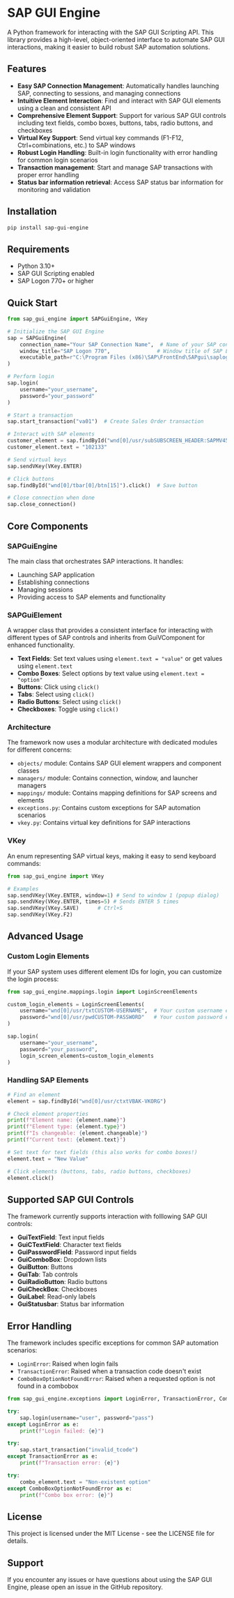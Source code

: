 # SAP GUI Engine

A Python framework for interacting with the SAP GUI Scripting API. This library provides a high-level, object-oriented interface to automate SAP GUI interactions, making it easier to build robust SAP automation solutions.

## Features

- **Easy SAP Connection Management**: Automatically handles launching SAP, connecting to sessions, and managing connections
- **Intuitive Element Interaction**: Find and interact with SAP GUI elements using a clean and consistent API
- **Comprehensive Element Support**: Support for various SAP GUI controls including text fields, combo boxes, buttons, tabs, radio buttons, and checkboxes
- **Virtual Key Support**: Send virtual key commands (F1-F12, Ctrl+combinations, etc.) to SAP windows
- **Robust Login Handling**: Built-in login functionality with error handling for common login scenarios
- **Transaction management**: Start and manage SAP transactions with proper error handling
- **Status bar information retrieval**: Access SAP status bar information for monitoring and validation

## Installation

```bash
pip install sap-gui-engine
```

## Requirements

- Python 3.10+
- SAP GUI Scripting enabled
- SAP Logon 770+ or higher

## Quick Start

```python
from sap_gui_engine import SAPGuiEngine, VKey

# Initialize the SAP GUI Engine
sap = SAPGuiEngine(
    connection_name="Your SAP Connection Name",  # Name of your SAP connection
    window_title="SAP Logon 770",               # Window title of SAP Logon
    executable_path=r"C:\Program Files (x86)\SAP\FrontEnd\SAPgui\saplogon.exe"  # Path to SAP executable
)

# Perform login
sap.login(
    username="your_username",
    password="your_password"
)

# Start a transaction
sap.start_transaction("va01")  # Create Sales Order transaction

# Interact with SAP elements
customer_element = sap.findById("wnd[0]/usr/subSUBSCREEN_HEADER:SAPMV45A:4701/ctxtKUAGV-KUNNR")
customer_element.text = "102133"

# Send virtual keys
sap.sendVKey(VKey.ENTER)

# Click buttons
sap.findById("wnd[0]/tbar[0]/btn[15]").click()  # Save button

# Close connection when done
sap.close_connection()
```

## Core Components

 ### SAPGuiEngine

 The main class that orchestrates SAP interactions. It handles:

 - Launching SAP application
 - Establishing connections
 - Managing sessions
 - Providing access to SAP elements and functionality

 ### SAPGuiElement

 A wrapper class that provides a consistent interface for interacting with different types of SAP controls and inherits from GuiVComponent for enhanced functionality.

 - **Text Fields**: Set text values using `element.text = "value"` or get values using `element.text`
 - **Combo Boxes**: Select options by text value using `element.text = "option"`
 - **Buttons**: Click using `click()`
 - **Tabs**: Select using `click()`
 - **Radio Buttons**: Select using `click()`
 - **Checkboxes**: Toggle using `click()`

 ### Architecture

 The framework now uses a modular architecture with dedicated modules for different concerns:

 - `objects/` module: Contains SAP GUI element wrappers and component classes
 - `managers/` module: Contains connection, window, and launcher managers
 - `mappings/` module: Contains mapping definitions for SAP screens and elements
 - `exceptions.py`: Contains custom exceptions for SAP automation scenarios
 - `vkey.py`: Contains virtual key definitions for SAP interactions

### VKey

An enum representing SAP virtual keys, making it easy to send keyboard commands:

```python
from sap_gui_engine import VKey

# Examples
sap.sendVKey(VKey.ENTER, window=1) # Send to window 1 (popup dialog)
sap.sendVKey(VKey.ENTER, times=5) # Sends ENTER 5 times
sap.sendVKey(VKey.SAVE)      # Ctrl+S
sap.sendVKey(VKey.F2)
```

## Advanced Usage

### Custom Login Elements

If your SAP system uses different element IDs for login, you can customize the login process:

```python
from sap_gui_engine.mappings.login import LoginScreenElements

custom_login_elements = LoginScreenElements(
    username="wnd[0]/usr/txtCUSTOM-USERNAME",  # Your custom username element ID
    password="wnd[0]/usr/pwdCUSTOM-PASSWORD"   # Your custom password element ID
)

sap.login(
    username="your_username",
    password="your_password",
    login_screen_elements=custom_login_elements
)
```

### Handling SAP Elements

 ```python
 # Find an element
 element = sap.findById("wnd[0]/usr/ctxtVBAK-VKORG")

 # Check element properties
 print(f"Element name: {element.name}")
 print(f"Element type: {element.type}")
 print(f"Is changeable: {element.changeable}")
 print(f"Current text: {element.text}")

 # Set text for text fields (this also works for combo boxes!)
 element.text = "New Value"

 # Click elements (buttons, tabs, radio buttons, checkboxes)
 element.click()
 ```

## Supported SAP GUI Controls

The framework currently supports interaction with folllowing SAP GUI controls:

- **GuiTextField**: Text input fields
- **GuiCTextField**: Character text fields
- **GuiPasswordField**: Password input fields
- **GuiComboBox**: Dropdown lists
- **GuiButton**: Buttons
- **GuiTab**: Tab controls
- **GuiRadioButton**: Radio buttons
- **GuiCheckBox**: Checkboxes
- **GuiLabel**: Read-only labels
- **GuiStatusbar**: Status bar information

## Error Handling

The framework includes specific exceptions for common SAP automation scenarios:

- `LoginError`: Raised when login fails
- `TransactionError`: Raised when a transaction code doesn't exist
- `ComboBoxOptionNotFoundError`: Raised when a requested option is not found in a combobox

```python
from sap_gui_engine.exceptions import LoginError, TransactionError, ComboBoxOptionNotFoundError

try:
    sap.login(username="user", password="pass")
except LoginError as e:
    print(f"Login failed: {e}")

try:
    sap.start_transaction("invalid_tcode")
except TransactionError as e:
    print(f"Transaction error: {e}")

try:
    combo_element.text = "Non-existent option"
except ComboBoxOptionNotFoundError as e:
    print(f"Combo box error: {e}")
```
## License

This project is licensed under the MIT License - see the LICENSE file for details.

## Support

If you encounter any issues or have questions about using the SAP GUI Engine, please open an issue in the GitHub repository.
